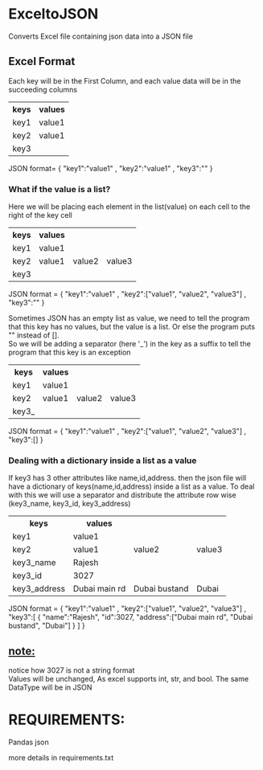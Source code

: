 # ExceltoJSON
Converts Excel file containing json data into a JSON file
## Excel Format
Each key will be in the First Column, and each value data will be in the succeeding columns
<table style="width:100%">
  <tr>
    <th>keys</th>
    <th>values</th>
  </tr>
  <tr>
    <td>key1</td>
    <td>value1</td>
  </tr>
  <tr>
    <td>key2</td>
    <td>value1</td>
  </tr>
  <tr>
    <td>key3</td>
  </tr>
</table>
JSON format= { "key1":"value1" , "key2":"value1" , "key3":"" }

### What if the value is a list? <br>
Here we will be placing each element in the list(value) on each cell to the right of the key cell
<table style="width:100%">
  <tr>
    <th>keys</th>
    <th>values</th>
  </tr>
  <tr>
    <td>key1</td>
    <td>value1</td>
  </tr>
  <tr>
    <td>key2</td>
    <td>value1</td>
    <td>value2</td>
    <td>value3</td>
  </tr>
  <tr>
    <td>key3</td>
  </tr>
</table>
JSON format = { "key1":"value1" , "key2":["value1", "value2", "value3"] , "key3":"" }

Sometimes JSON has an empty list as value, we need to tell the program that this key has no values, but the value is a list. Or else the program puts "" instead of [].<br>
So we will be adding a separator (here '_') in the key as a suffix to tell the program that this key is an exception
<table style="width:100%">
  <tr>
    <th>keys</th>
    <th>values</th>
  </tr>
  <tr>
    <td>key1</td>
    <td>value1</td>
  </tr>
  <tr>
    <td>key2</td>
    <td>value1</td>
    <td>value2</td>
    <td>value3</td>
  </tr>
  <tr>
    <td>key3_</td>
  </tr>
</table>
JSON format = { "key1":"value1" , "key2":["value1", "value2", "value3"] , "key3":[] }


### Dealing with a dictionary inside a list as a value
If key3 has 3 other attributes like name,id,address. then the json file will have a dictionary of keys(name,id,address) inside a list as a value. To deal with this we will use a separator and distribute the attribute row wise (key3_name, key3_id, key3_address)
<table style="width:100%">
  <tr>
    <th>keys</th>
    <th>values</th>
  </tr>
  <tr>
    <td>key1</td>
    <td>value1</td>
  </tr>
  <tr>
    <td>key2</td>
    <td>value1</td>
    <td>value2</td>
    <td>value3</td>
  </tr>
  <tr>
    <td>key3_name</td>
    <td>Rajesh</td>
  </tr>
  <tr>
    <td>key3_id</td>
    <td>3027</td>
  </tr>
  <tr>
    <td>key3_address</td>
    <td>Dubai main rd</td>
    <td>Dubai bustand</td>
    <td>Dubai</td>
  </tr>
</table>
JSON format = { "key1":"value1" , "key2":["value1", "value2", "value3"] , "key3":[ { "name":"Rajesh", "id":3027, "address":["Dubai main rd", "Dubai bustand", "Dubai"] } ] }

## <u>note:</u>
notice how 3027 is not a string format<br>
Values will be unchanged, As excel supports int, str, and bool. The same DataType will be in JSON


# REQUIREMENTS:

Pandas
json

more details in requirements.txt

